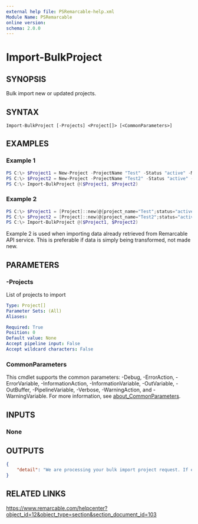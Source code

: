```yaml
---
external help file: PSRemarcable-help.xml
Module Name: PSRemarcable
online version:
schema: 2.0.0
---
```


# Import-BulkProject

## SYNOPSIS
Bulk import new or updated projects.

## SYNTAX

```
Import-BulkProject [-Projects] <Project[]> [<CommonParameters>]
```

## EXAMPLES

### Example 1
```powershell
PS C:\> $Project1 = New-Project -ProjectName "Test" -Status "active" -MainJobNumber "123832A"
PS C:\> $Project2 = New-Project -ProjectName "Test2" -Status "active" -MainJobNumber "547732D"
PS C:\> Import-BulkProject @($Project1, $Project2)
```

### Example 2
```powershell
PS C:\> $Project1 = [Project]::new(@{project_name="Test";status="active";main_job_num="123832A"})
PS C:\> $Project2 = [Project]::new(@{project_name="Test2";status="active";main_job_num="547732D"})
PS C:\> Import-BulkProject @($Project1, $Project2)
```

Example 2 is used when importing data already retrieved from Remarcable API service. This is preferable if data is simply being transformed, not made new.

## PARAMETERS

### -Projects
List of projects to import

```yaml
Type: Project[]
Parameter Sets: (All)
Aliases:

Required: True
Position: 0
Default value: None
Accept pipeline input: False
Accept wildcard characters: False
```

### CommonParameters
This cmdlet supports the common parameters: -Debug, -ErrorAction, -ErrorVariable, -InformationAction, -InformationVariable, -OutVariable, -OutBuffer, -PipelineVariable, -Verbose, -WarningAction, and -WarningVariable. For more information, see [about_CommonParameters](http://go.microsoft.com/fwlink/?LinkID=113216).

## INPUTS

### None

## OUTPUTS

```json
{
    "detail": "We are processing your bulk import project request. If error occurs, you will get an email notification."
}
```

## RELATED LINKS
https://www.remarcable.com/helpcenter?object_id=12&object_type=section&section_document_id=103